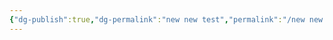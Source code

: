 ```yaml
---
{"dg-publish":true,"dg-permalink":"new new test","permalink":"/new new test/","dgHomeLink":false,"dgPassFrontmatter":false}
---
```




